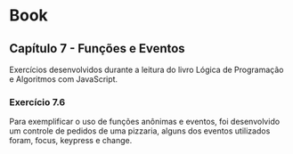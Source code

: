 # Book

## Capítulo 7 - Funções e Eventos

Exercícios desenvolvidos durante a leitura do livro Lógica de Programação e Algoritmos com JavaScript.

### Exercício 7.6
Para exemplificar o uso de funções anônimas e eventos, foi desenvolvido um controle de pedidos de uma pizzaria, alguns dos eventos utilizados foram, focus, keypress e change.
